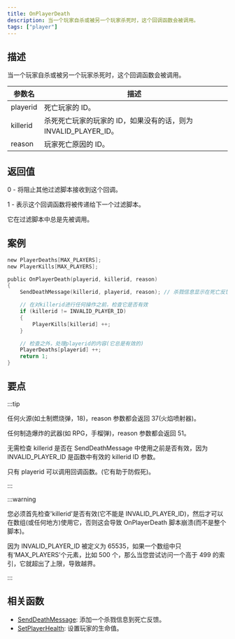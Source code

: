 ```yaml
---
title: OnPlayerDeath
description: 当一个玩家自杀或被另一个玩家杀死时，这个回调函数会被调用。
tags: ["player"]
---
```


## 描述

当一个玩家自杀或被另一个玩家杀死时，这个回调函数会被调用。

| 参数名   | 描述                                                            |
| -------- | --------------------------------------------------------------- |
| playerid | 死亡玩家的 ID。                                                 |
| killerid | 杀死死亡玩家的玩家的 ID，如果没有的话，则为 INVALID_PLAYER_ID。 |
| reason   | 玩家死亡原因的 ID。                                             |

## 返回值

0 - 将阻止其他过滤脚本接收到这个回调。

1 - 表示这个回调函数将被传递给下一个过滤脚本。

它在过滤脚本中总是先被调用。

## 案例

```c
new PlayerDeaths[MAX_PLAYERS];
new PlayerKills[MAX_PLAYERS];

public OnPlayerDeath(playerid, killerid, reason)
{
    SendDeathMessage(killerid, playerid, reason); // 杀戮信息显示在死亡反馈中

    // 在对killerid进行任何操作之前，检查它是否有效
    if (killerid != INVALID_PLAYER_ID)
    {
        PlayerKills[killerid] ++;
    }

    // 检查之外，处理playerid的内容(它总是有效的)
    PlayerDeaths[playerid] ++;
    return 1;
}
```

## 要点

:::tip

任何火源(如土制燃烧弹，18)，reason 参数都会返回 37(火焰喷射器)。

任何制造爆炸的武器(如 RPG，手榴弹)，reason 参数都会返回 51。

无需检查 killerid 是否在 SendDeathMessage 中使用之前是否有效，因为 INVALID_PLAYER_ID 是函数中有效的 killerid ID 参数。

只有 playerid 可以调用回调函数。(它有助于防假死)。

:::

:::warning

您必须首先检查'killerid'是否有效(它不能是 INVALID_PLAYER_ID)，然后才可以在数组(或任何地方)使用它，否则这会导致 OnPlayerDeath 脚本崩溃(而不是整个脚本)。

因为 INVALID_PLAYER_ID 被定义为 65535，如果一个数组中只有‘MAX_PLAYERS’个元素，比如 500 个，那么当您尝试访问一个高于 499 的索引，它就超出了上限，导致越界。

:::

## 相关函数

- [SendDeathMessage](../functions/SendDeathMessage): 添加一个杀戮信息到死亡反馈。
- [SetPlayerHealth](../functions/SetPlayerHealth): 设置玩家的生命值。
